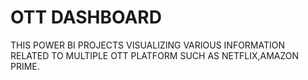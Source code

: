 # OTT DASHBOARD 
THIS POWER BI PROJECTS VISUALIZING VARIOUS INFORMATION RELATED TO MULTIPLE OTT PLATFORM SUCH AS NETFLIX,AMAZON PRIME.
